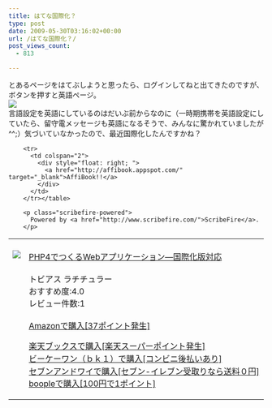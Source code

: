 ```yaml
---
title: はてな国際化？
type: post
date: 2009-05-30T03:16:02+00:00
url: /はてな国際化？/
post_views_count:
  - 813

---
```

とあるページをはてぶしようと思ったら、ログインしてねと出てきたのですが、ボタンを押すと英語ページ。  
<img style="max-width: 460px;" src="https://i0.wp.com/jqinglong.html.xdomain.jp/bimg/hatena.png" data-recalc-dims="1" />  
言語設定を英語にしているのはだいぶ前からなのに（一時期携帯を英語設定にしていたら、留守電メッセージも英語になるそうで、みんなに驚かれていましたが^^;）気づいていなかったので、最近国際化したんですかね？

<table>
  <tr>
    <td style="vertical-align:top;">
      <a href="http://www.amazon.co.jp/PHP4%E3%81%A7%E3%81%A4%E3%81%8F%E3%82%8BWeb%E3%82%A2%E3%83%97%E3%83%AA%E3%82%B1%E3%83%BC%E3%82%B7%E3%83%A7%E3%83%B3%E2%80%95%E5%9B%BD%E9%9A%9B%E5%8C%96%E7%89%88%E5%AF%BE%E5%BF%9C-%E3%83%88%E3%83%93%E3%82%A2%E3%82%B9-%E3%83%A9%E3%83%81%E3%83%81%E3%83%A5%E3%83%A9%E3%83%BC/dp/489471454X%3FSubscriptionId%3D1JWQWN8E4Z5TR27962G2%26tag%3Dgaeaffibook-22%26linkCode%3Dxm2%26camp%3D2025%26creative%3D165953%26creativeASIN%3D489471454X" target="_blank"><br /> <img src="https://i0.wp.com/ecx.images-amazon.com/images/I/61WTJ725EXL._SL160_.jpg" style="border-style:none;" data-recalc-dims="1" /><br /> </a>
    </td>
    <td style="vertical-align:top;">
      <a href="http://www.amazon.co.jp/PHP4%E3%81%A7%E3%81%A4%E3%81%8F%E3%82%8BWeb%E3%82%A2%E3%83%97%E3%83%AA%E3%82%B1%E3%83%BC%E3%82%B7%E3%83%A7%E3%83%B3%E2%80%95%E5%9B%BD%E9%9A%9B%E5%8C%96%E7%89%88%E5%AF%BE%E5%BF%9C-%E3%83%88%E3%83%93%E3%82%A2%E3%82%B9-%E3%83%A9%E3%83%81%E3%83%81%E3%83%A5%E3%83%A9%E3%83%BC/dp/489471454X%3FSubscriptionId%3D1JWQWN8E4Z5TR27962G2%26tag%3Dgaeaffibook-22%26linkCode%3Dxm2%26camp%3D2025%26creative%3D165953%26creativeASIN%3D489471454X" target="_blank"><br /> PHP4でつくるWebアプリケーション―国際化版対応<br /> </a><br /> トビアス ラチチュラー<br /> おすすめ度:4.0<br /> レビュー件数:1<br /> <a href="http://www.amazon.co.jp/PHP4%E3%81%A7%E3%81%A4%E3%81%8F%E3%82%8BWeb%E3%82%A2%E3%83%97%E3%83%AA%E3%82%B1%E3%83%BC%E3%82%B7%E3%83%A7%E3%83%B3%E2%80%95%E5%9B%BD%E9%9A%9B%E5%8C%96%E7%89%88%E5%AF%BE%E5%BF%9C-%E3%83%88%E3%83%93%E3%82%A2%E3%82%B9-%E3%83%A9%E3%83%81%E3%83%81%E3%83%A5%E3%83%A9%E3%83%BC/dp/489471454X%3FSubscriptionId%3D1JWQWN8E4Z5TR27962G2%26tag%3Dgaeaffibook-22%26linkCode%3Dxm2%26camp%3D2025%26creative%3D165953%26creativeASIN%3D489471454X" target="_blank"><br /> Amazonで購入[37ポイント発生]<br /> </a></p>
      <p>
        <a href="http://px.a8.net/svt/ejp?a8mat=1HPMBD+EAZZ1U+5WS+C1DUQ&#038;a8ejpredirect=http%3A%2F%2Fsearch.books.rakuten.co.jp%2Fbksearch%2Fdt%3Fg%3D001%26bisbn%3D489471454X" target="_blank">楽天ブックスで購入[楽天スーパーポイント発生]</a><br /> <img border="0" width="1" height="1" src="https://i2.wp.com/www12.a8.net/0.gif?resize=1%2C1" alt="" data-recalc-dims="1" /><br /> <a href="http://px.a8.net/svt/ejp?a8mat=1HRMFS+EEKKOI+10UY+HUKPU&#038;a8ejpredirect=http%3A%2F%2Fwww.bk1.jp%2FkeywordSearchResult%2F%3Fkeyword%3D489471454X%26storeCd%3D1%26searchFlg%3D9%26x%3D43%26y%3D11%26partnerid%3D02a801" target="_blank">ビーケーワン（ｂｋ１）で購入[コンビニ後払いあり]</a><br /> <img border="0" width="1" height="1" src="https://i2.wp.com/www12.a8.net/0.gif?resize=1%2C1" alt="" data-recalc-dims="1" /><br /> <a href="http://click.linksynergy.com/fs-bin/statform?id=aR0TIOX*qAA&#038;offerid=137560&#038;bnid=1490&#038;subid=&#038;subid=0&#038;kword_in=489471454X&#038;oop=on" target="_blank">セブンアンドワイで購入[セブン-イレブン受取りなら送料０円]</a><IMG width=1 height=1 border=0 src="http://ad.linksynergy.com/fs-bin/show?id=aR0TIOX*qAA&bids=137560&type=5&subid=0" /><br /> <a href="http://click.linksynergy.com/fs-bin/statform?id=aR0TIOX*qAA&#038;offerid=33310&#038;bnid=2&#038;subid=0&#038;ifc=4&#038;ifr=9784894714540" target="_blank">boopleで購入[100円で1ポイント]</a> </td> </tr> 
        
        <tr>
          <td colspan="2">
            <div style="float: right; ">
              <a href="http://affibook.appspot.com/" target="_blank">AffiBook!!</a>
            </div>
          </td>
        </tr></table> 
        
        <p class="scribefire-powered">
          Powered by <a href="http://www.scribefire.com/">ScribeFire</a>.
        </p>